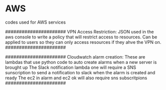 # AWS
codes used for AWS services

######################
VPN Access Restriction:
JSON used in the aws console to write a policy that will restrict access to resources. Can be applied to users so they can only access resources if they ahve the VPN on. 
######################

######################
Cloudwatch alarm creation:
These are lambdas that use python code to auto create alarms when a new server is brought up
The Slack notification lambda one will require a SNS sunscription to send a notification to slack when the alarm is created and ready
The ec2 in alarm and ec2 ok will also require sns subscritpions
######################
